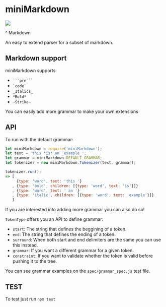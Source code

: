 # miniMarkdown

![](https://media.giphy.com/media/qs6ev2pm8g9dS/giphy.gif)

^ Markdown

An easy to extend parser for a subset of markdown.

## Markdown support

miniMarkdown supports:

  - ```` ```pre``` ````
  - `` `code` ``
  - ` _Italics_ `
  - ` *Bold* `
  - ` ~Strike~ `

You can easily add more grammar to make your own extensions

## API

To run with the default grammar:

```js
let miniMarkdown = require('miniMarkdown');
let text = 'this *is* an _example_';
let grammar = miniMarkdown.DEFAULT_GRAMMAR;
let tokenizer = new miniMarkdown.Tokenizer(text, grammar);

tokenizer.run();
=> [
     {type: 'word', text: 'this '}
   , {type: 'bold', children: [{type: 'word', text: 'is'}]}
   , {type: 'word', text: ' an '}
   , {type: 'italic', children: [{type: 'word', text: 'example'}]}
   ]
```

If you are interested into adding more grammar you can also do so!

`TokenType` offers you an API to define grammar:

  - `start`: The string that defines the beggining of a token.
  - `end`: The string that defines the ending of a token.
  - `surround`: When both start and end delimiters are the same you can use this instead.
  - `grammar`: If you want a different grammar for a given token.
  - `constraint`: If you want to validate whether the token is valid before pushing it to the tree.

You can see grammar examples on the `spec/grammar_spec.js` test file.

## TEST

To test just run `npm test`

